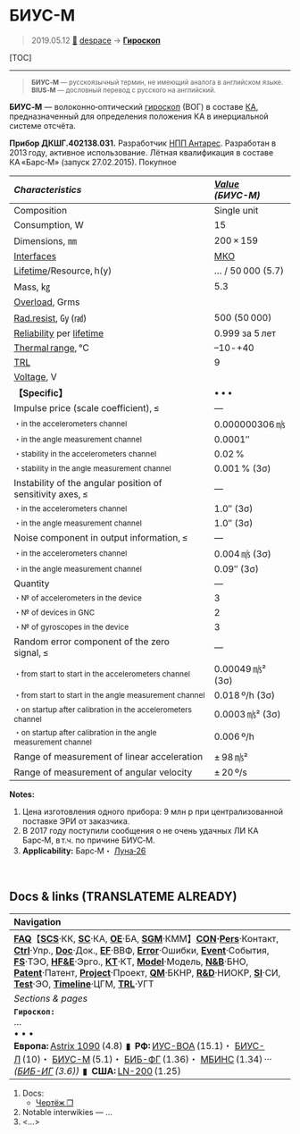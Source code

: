 # БИУС-М
> 2019.05.12 [🚀](../index/index.md) [despace](index.md) → **[Гироскоп](iu.md)**

[TOC]

---

> <small>**БИУС‑М** — русскоязычный термин, не имеющий аналога в английском языке. **BIUS‑M** — дословный перевод с русского на английский.</small>

**БИУС‑М** — волоконно‑оптический [гироскоп](iu.md) (ВОГ) в составе [КА](sc.md), предназначенный для определения положения КА в инерциальной системе отсчёта.

**Прибор ДКШГ.402138.031.** Разработчик [НПП Антарес](zz_npp_antares.md). Разработан в 2013 году, активное использование. Лётная квалификация в составе КА «Барс‑М» (запуск 27.02.2015). Покупное 

|*Characteristics*|*[Value](si.md)<br> (БИУС-М)*|
|:--|:--|
|Composition|Single unit|
|Consumption, W|15|
|Dimensions, ㎜|200 × 159|
|[Interfaces](interface.md)|[МКО](mil_std_1553.md)|
|[Lifetime](lifetime.md)/Resource, h(y)|… / 50 000 (5.7)|
|Mass, ㎏|5.3|
|[Overload](vibration.md), Grms| |
|[Rad.resist](ion_rad.md), ㏉ (㎭)|500 (50 000)|
|[Reliability](qm.md) per [lifetime](lifetime.md)|0.999 за 5 лет|
|[Thermal range](tcs.md), ℃|–10 ‑ +40|
|[TRL](trl.md)|9|
|[Voltage](voltage.md), V| |
|**【Specific】**|• • •|
|Impulse price (scale coefficient), ≤|—|
|<small>・in the accelerometers channel</small>|0.000000306 ㎧|
|<small>・in the angle measurement channel</small>|0.0001″|
|<small>・stability in the accelerometers channel</small>|0.02 %|
|<small>・stability in the angle measurement channel</small>|0.001 % (3σ)|
|Instability of the angular position of sensitivity axes, ≤|—|
|<small>・in the accelerometers channel</small>|1.0″ (3σ)|
|<small>・in the angle measurement channel</small>|1.0″ (3σ)|
|Noise component in output information, ≤|—|
|<small>・in the accelerometers channel</small>|0.004 ㎧ (3σ)|
|<small>・in the angle measurement channel</small>|0.09″ (3σ)|
|Quantity|—|
|<small>・№ of accelerometers in the device</small>|3|
|<small>・№ of devices in GNC</small>|2|
|<small>・№ of gyroscopes in the device</small>|3|
|Random error component of the zero signal, ≤|—|
|<small>・from start to start in the accelerometers channel</small>|0.00049 ㎧² (3σ)|
|<small>・from start to start in the angle measurement channel</small>|0.018 º/h (3σ)|
|<small>・on startup after calibration in the accelerometers channel</small>|0.0003 ㎧² (3σ)|
|<small>・on startup after calibration in the angle measurement channel</small>|0.006 º/h|
|Range of measurement of linear acceleration|± 98 ㎧²|
|Range of measurement of angular velocity|± 20 º/s|

**Notes:**

   1. Цена изготовления одного прибора: 9 млн р при централизованной поставке ЭРИ от заказчика.
   1. В 2017 году поступили сообщения о не очень удачных ЛИ КА Барс‑М, в т.ч. по причине БИУС‑М.
   1. **Applicability:** Барс‑М・ [Луна‑26](луна_26.md)



<p style="page-break-after:always"> </p>

## Docs & links (TRANSLATEME ALREADY)
|Navigation|
|:--|
|**[FAQ](faq.md)**【**[SCS](scs.md)**·КК, **[SC](sc.md)**·КА, **[OE](oe.md)**·БА, **[SGM](sgm.md)**·КММ】**[CON](contact.md)·[Pers](person.md)**·Контакт, **[Ctrl](control.md)**·Упр., **[Doc](doc.md)**·Док., **[EF](ef.md)**·ВВФ, **[Error](error.md)**·Ошибки, **[Event](event.md)**·События, **[FS](fs.md)**·ТЭО, **[HF&E](hfe.md)**·Эрго., **[KT](kt.md)**·КТ, **[Model](model.md)**·Модель, **[N&B](nnb.md)**·БНО, **[Patent](патент.md)**·Патент, **[Project](project.md)**·Проект, **[QM](qm.md)**·БКНР, **[R&D](rnd.md)**·НИОКР, **[SI](si.md)**·СИ, **[Test](test.md)**·ЭО, **[Timeline](timeline.md)**·ЦГМ, **[TRL](trl.md)**·УГТ|
|*Sections & pages*|
|**`Гироскоп:`**<br> …<br>• • •<br> **Европа:** [Astrix 1090](astrix_1090.md) (4.8)  ▮  **РФ:** [ИУС-ВОА](ius_voa.md) (15.1)・ [БИУС-Л](bius_l.md) (10)・ [БИУС-М](bius_m.md) (5.1)・ [БИБ-ФГ](bib_fg.md) (1.36)・ [МБИНС](mbins.md) (1.34) ··· *([БИБ-ИГ](bib_ig.md) (3.6))*  ▮  **США:** [LN-200](ln_200.md) (1.25)|

   1. Docs:
      - [Чертёж ❐](f/iu/b:bius_m_sketch.pdf)
   1. Notable interwikies — …
   1. <…>
